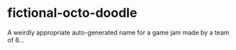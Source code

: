 # fictional-octo-doodle
A weirdly appropriate auto-generated name for a game jam made by a team of 8...
